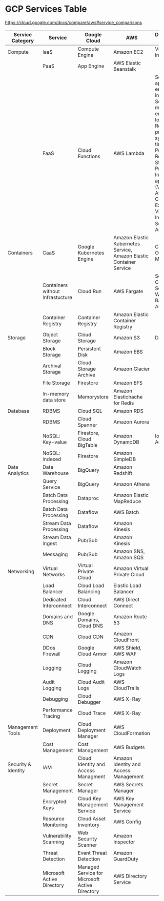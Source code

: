 # GCP Services Table

<https://cloud.google.com/docs/compare/aws#service_comparisons>

|Service Category|Service|Google Cloud|AWS|Description/Use Cases|
|----------------|-------|------------|---|---------------------|
|Compute|IaaS|Compute Engine|Amazon EC2|Virtual Machine in the Cloud|
||PaaS|App Engine|AWS Elastic Beanstalk||
||FaaS|Cloud Functions|AWS Lambda|Serverless application back ends, WebHook integrations, Serverless mobile back ends, Serverless IoT back ends, Real-time data processing systems, Real-time File Processing, Real-time Stream Processing, Intelligent applications (Virtual Assitants and Conversational Experiences, Video and Image analysis, Sentiment Analysis)|
|Containers|CaaS|Google Kubernetes Engine|Amazon Elastic Kubernetes Service, Amazon Elastic Container Service|Container Orchestration, Microservices|
||Containers without Infrastucture|Cloud Run|AWS Fargate|Serverless Containers, Serverless, WebApp Backend, REST API|
||Container Registry|Container Registry|Amazon Elastic Container Registry||
|Storage|Object Storage|Cloud Storage|Amazon S3|Data Lake|
||Block Storage|Persistent Disk|Amazon EBS||
||Archival Storage|Cloud Storage Archive|Amazon Glacier||
||File Storage|Firestore|Amazon EFS||
||In-memory data store|Memorystore|Amazon Elastichache for Redis||
|Database|RDBMS|Cloud SQL|Amazon RDS||
||RDBMS|Cloud Spanner|Amazon Aurora||
||NoSQL: Key-value|Firestore, Cloud BigTable|Amazon DynamoDB|IoT Data, AdTech|
||NoSQL: Indexed|Firestore|Amazon SimpleDB||
|Data Analytics|Data Warehouse|BigQuery|Amazon Redshift||
||Query Service|BigQuery|Amazon Athena||
||Batch Data Processing|Dataproc|Amazon Elastic MapReduce||
||Batch Data Processing|Dataflow|AWS Batch||
||Stream Data Processing|Dataflow|Amazon Kinesis||
||Stream Data Ingest|Pub/Sub|Amazon Kinesis||
||Messaging|Pub/Sub|Amazon SNS, Amazon SQS||
|Networking|Virtual Networks|Virtual Private Cloud|Amazon Virtual Private Cloud||
||Load Balancer|Cloud Load Balancing|Elastic Load Balancer||
||Dedicated Interconnect|Cloud Interconnect|AWS Direct Connect||
||Domains and DNS|Google Domains, Cloud DNS|Amazon Route 53||
||CDN|Cloud CDN|Amazon CloudFront||
||DDos Firewall|Google Cloud Armor|AWS Shield, AWS WAF||
||Logging|Cloud Logging|Amazon CloudWatch Logs||
||Audit Logging|Cloud Audit Logs|AWS CloudTrails||
||Debugging|Cloud Debugger|AWS X-Ray||
||Performance Tracing|Cloud Trace|AWS X-Ray||
|Management Tools|Deployment|Cloud Deployment Manager|AWS CloudFormation||
||Cost Management|Cost Management|AWS Budgets||
|Security & Identity|IAM|Cloud Identity and Access Managment|Amazon Identity and Access Management||
||Secret Management|Secret Manager|AWS Secrets Manager||
||Encrypted Keys|Cloud Key Management Service|AWS Key Management Service||
||Resource Monitoring|Cloud Asset Inventory|AWS Config||
||Vulnerability Scanning|Web Security Scanner|Amazon Inspector||
||Threat Detection|Event Threat Detection|Amazon GuardDuty||
||Microsoft Active Directory|Managed Service for Microsoft Active Directory|AWS Directory Service||
